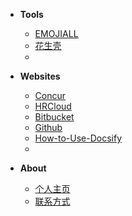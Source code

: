 - **Tools**
  - [EMOJIALL](https://www.emojiall.com/zh-hans)
  - [花生壳](https://console.hsk.oray.com/forward)
  - 

- **Websites**
  - [Concur](https://www.concursolutions.com/home.asp)
  - [HRCloud](https://corehr.hrcloud.com/#/Dashboard)
  - [Bitbucket](https://bitbucket.org/dashboard/repositories)
  - [Github](https://github.com/)
  - [How-to-Use-Docsify](https://www.cnblogs.com/xhemj/p/How-to-Use-Docsify.html)
  - 

- **About**
  - [个人主页](http://sl646611hd.vicp.fun)
  - [联系方式](qiangp@fortemedia.com) 

